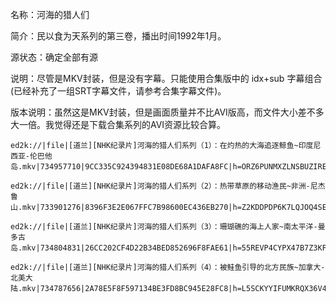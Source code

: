 名称：河海的猎人们

简介：民以食为天系列的第三卷，播出时间1992年1月。

源状态：确定全部有源

说明：尽管是MKV封装，但是没有字幕。只能使用合集版中的 idx+sub 字幕组合(已经补充了一组SRT字幕文件，请参考合集字幕文件)。

版本说明：虽然这是MKV封装，但是画面质量并不比AVI版高，而文件大小差不多大一倍。我觉得还是下载合集系列的AVI资源比较合算。
```
ed2k://|file|[道兰][NHK纪录片]河海的猎人们系列（1）：在灼热的大海追逐鲸鱼~印度尼西亚-伦巴他岛.mkv|734957710|9CC335C924394831E08DE68A1DAFA8FC|h=ORZ6PUNMXZLNSBUZIRECOPHJO2NLI6IQ|/

ed2k://|file|[道兰][NHK纪录片]河海的猎人们系列（2）：热带草原的移动渔民~非洲-尼杰鲁山.mkv|733901276|8396F3E2E067FFC7B98600EC436EB270|h=Z2KDDPDP6K7LQJOQ4SEGUFY6LBXZOOMG|/

ed2k://|file|[道兰][NHK纪录片]河海的猎人们系列（3）：珊瑚礁的海上人家~南太平洋-曼多古岛.mkv|734804831|26CC202CF4D22B34BED852696F8FAE61|h=55REVP4CYPX47B7Z3KPK2RN7ORXZM2GT|/

ed2k://|file|[道兰][NHK纪录片]河海的猎人们系列（4）：被鲑鱼引导的北方民族~加拿大-北美大陆.mkv|734787656|2A78E5F8F597134BE3FD8BC945E28FC8|h=L5SCKYYIFUMKRQX36V4WD4K6ME2ON3GJ|/
```
